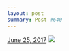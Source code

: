 ```yaml
---
layout: post
summary: Post #640
---
```


<p>
  <time><a href="/640">June 25, 2017</a></time>
  <a href="/640"><img src="{{ site.assets_url }}/640-480.jpg" srcset="{{ site.assets_url }}/640-240.jpg 240w, {{ site.assets_url }}/640-480.jpg 480w, {{ site.assets_url }}/640-720.jpg 720w, {{ site.assets_url }}/640-960.jpg 960w" sizes="(min-width: 700px) 50vw, calc(100vw - 2rem)" /></a>
</p>
